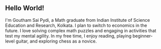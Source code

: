 ## Hello World!
I'm Goutham Sai Pydi, a Math graduate from Indian Institute of Science Education and Research, Kolkata. I plan to switch to economics in the future. I love solving complex math puzzles and engaging in activities that test my mental agility. In my free time, I enjoy reading, playing beginner-level guitar, and exploring chess as a novice.
